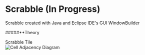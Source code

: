 # Scrabble (In Progress)
Scrabble created with Java and Eclipse IDE's GUI WindowBuilder  

#####**Theory   

Scrabble Tile  
![Cell Adjacency Diagram](https://user-images.githubusercontent.com/54327713/94984360-d40a6a00-0510-11eb-9281-5bce37bad820.jpg)

